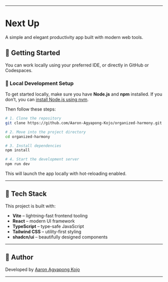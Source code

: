 
---

# Next Up

A simple and elegant productivity app built with modern web tools.

## 🚀 Getting Started

You can work locally using your preferred IDE, or directly in GitHub or Codespaces.

### 🔧 Local Development Setup

To get started locally, make sure you have **Node.js** and **npm** installed. If you don’t, you can [install Node.js using nvm](https://github.com/nvm-sh/nvm#installing-and-updating).

Then follow these steps:

```bash
# 1. Clone the repository
git clone https://github.com/Aaron-Agyapong-Kojo/organized-harmony.git

# 2. Move into the project directory
cd organized-harmony

# 3. Install dependencies
npm install

# 4. Start the development server
npm run dev
```

This will launch the app locally with hot-reloading enabled.


---

## 🧰 Tech Stack

This project is built with:

* **Vite** – lightning-fast frontend tooling
* **React** – modern UI framework
* **TypeScript** – type-safe JavaScript
* **Tailwind CSS** – utility-first styling
* **shadcn/ui** – beautifully designed components

---

## 👤 Author

Developed by [Aaron Agyapong Kojo](https://github.com/Aaron-Agyapong-Kojo)

---

